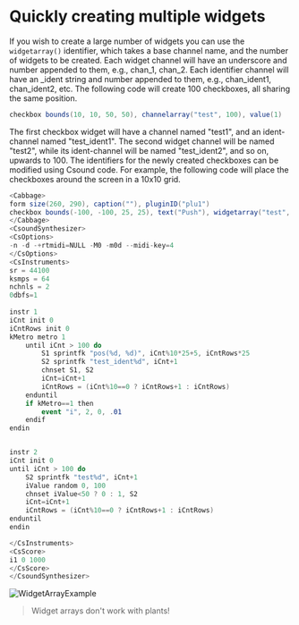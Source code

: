 # Quickly creating multiple widgets
If you wish to create a large number of widgets you can use the `widgetarray()` identifier, which takes a base channel name, and the number of widgets to be created. Each widget channel will have an underscore and number appended to them, e.g., chan_1, chan_2. Each identifier channel will have an _ident string and number appended to them, e.g., chan_ident1, chan_ident2, etc. The following code will create 100 checkboxes, all sharing the same position.

```csharp
checkbox bounds(10, 10, 50, 50), channelarray("test", 100), value(1)
```

The first checkbox widget will have a channel named "test1", and an ident-channel named "test_ident1". The second widget channel will be named "test2", while its ident-channel will be named "test_ident2", and so on, upwards to 100. The identifiers for the newly created checkboxes can be modified using Csound code. For example, the following code will place the checkboxes around the screen in a 10x10 grid.

```csharp
<Cabbage>
form size(260, 290), caption(""), pluginID("plu1")
checkbox bounds(-100, -100, 25, 25), text("Push"), widgetarray("test", 100), value(0)
</Cabbage>
<CsoundSynthesizer>
<CsOptions>
-n -d -+rtmidi=NULL -M0 -m0d --midi-key=4
</CsOptions>
<CsInstruments>
sr = 44100
ksmps = 64
nchnls = 2
0dbfs=1
  
instr 1
iCnt init 0
iCntRows init 0
kMetro metro 1
	until iCnt > 100 do
		S1 sprintfk "pos(%d, %d)", iCnt%10*25+5, iCntRows*25
		S2 sprintfk "test_ident%d", iCnt+1
		chnset S1, S2
		iCnt=iCnt+1
		iCntRows = (iCnt%10==0 ? iCntRows+1 : iCntRows)
	enduntil
	if kMetro==1 then
		event "i", 2, 0, .01
	endif		
endin


instr 2
iCnt init 0
until iCnt > 100 do
	S2 sprintfk "test%d", iCnt+1
	iValue random 0, 100
	chnset iValue<50 ? 0 : 1, S2
	iCnt=iCnt+1
	iCntRows = (iCnt%10==0 ? iCntRows+1 : iCntRows)
enduntil
endin

</CsInstruments>  
<CsScore> 
i1 0 1000
</CsScore>
</CsoundSynthesizer> 
```

![WidgetArrayExample](images/widgetArray.gif)

> Widget arrays don't work with plants!